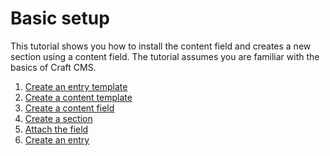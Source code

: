 # Basic setup

This tutorial shows you how to install the content field and creates
a new section using a content field. The tutorial assumes you are familiar
with the basics of Craft CMS.

1. [Create an entry template](basic-setup/01-entry-template.md)
2. [Create a content template](basic-setup/02-content-template.md)
3. [Create a content field](basic-setup/03-content-field.md)
4. [Create a section](basic-setup/04-section.md)
5. [Attach the field](basic-setup/05-attach-field.md)
6. [Create an entry](basic-setup/06-create-entry.md)
